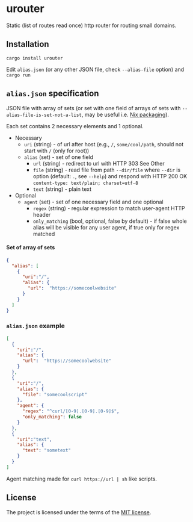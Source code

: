 # urouter

Static (list of routes read once) http router for routing small domains.

## Installation

```shell
cargo install urouter
```

Edit `alias.json` (or any other JSON file, check `--alias-file` option) and `cargo run`

## `alias.json` specification

JSON file with array of sets (or set with one field of arrays of sets with `--alias-file-is-set-not-a-list`, may be useful i.e. [Nix packaging](https://github.com/ivabus/nixos/blob/master/roles/server/urouter.nix)).

Each set contains 2 necessary elements and 1 optional.

- Necessary
  - `uri` (string) - of url after host (e.g., `/`, `some/cool/path`, should not start with `/` (only for root))
  - `alias` (set) - set of one field
    - `url` (string) - redirect to url with HTTP 303 See Other
    - `file` (string) - read file from path `--dir/file` where `--dir` is option (default: `.`, see `--help`) and respond with HTTP 200 OK `content-type: text/plain; charset=utf-8`
    - `text` (string) - plain text
- Optional
  - `agent` (set) - set of one necessary field and one optional
    - `regex` (string) - regular expression to match user-agent HTTP header
    - `only_matching` (bool, optional, false by default) - if false whole alias will be visible for any user agent, if true only for regex matched

#### Set of array of sets

```json
{
  "alias": [
    {
      "uri":"/",
      "alias": {
        "url":  "https://somecoolwebsite"
      }
    }
  ]
}
```

### `alias.json` example

```json
[
  {
    "uri":"/",
    "alias": {
      "url":  "https://somecoolwebsite"
    }
  },
  {
    "uri":"/",
    "alias": {
      "file": "somecoolscript"
    },
    "agent": {
      "regex": "^curl/[0-9].[0-9].[0-9]$",
      "only_matching": false
    }
  },
  {
    "uri":"text",
    "alias": {
      "text": "sometext"
    }
  }
]
```

Agent matching made for `curl https://url | sh` like scripts.

## License

The project is licensed under the terms of the [MIT license](./LICENSE).

